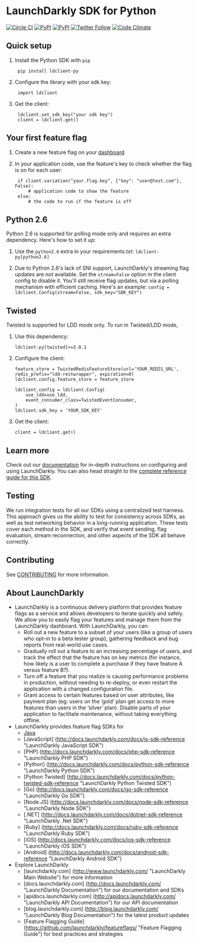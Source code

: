 LaunchDarkly SDK for Python
===========================

[![Circle CI](https://img.shields.io/circleci/project/launchdarkly/python-client.png)](https://circleci.com/gh/launchdarkly/python-client)
[![PyPI](https://img.shields.io/pypi/v/ldclient-py.svg?maxAge=2592000)](https://pypi.python.org/pypi/ldclient-py)
[![PyPI](https://img.shields.io/pypi/dm/ldclient-py.svg?maxAge=2592000)](https://pypi.python.org/pypi/ldclient-py)
[![Twitter Follow](https://img.shields.io/twitter/follow/launchdarkly.svg?style=social&label=Follow&maxAge=2592000)](https://twitter.com/intent/follow?screen_name=launchdarkly)
[![Code Climate](https://codeclimate.com/github/launchdarkly/python-client/badges/gpa.svg)](https://codeclimate.com/github/launchdarkly/python-client)

Quick setup
-----------

1. Install the Python SDK with `pip`

        pip install ldclient-py

2. Configure the library with your sdk key:

        import ldclient

3. Get the client:

        ldclient.set_sdk_key("your sdk key")
        client = ldclient.get()

Your first feature flag
-----------------------

1. Create a new feature flag on your [dashboard](https://app.launchdarkly.com)
2. In your application code, use the feature's key to check whether the flag is on for each user:

        if client.variation("your.flag.key", {"key": "user@test.com"}, False):
            # application code to show the feature
        else:
            # the code to run if the feature is off

Python 2.6
----------
Python 2.6 is supported for polling mode only and requires an extra dependency. Here's how to set it up:

1. Use the `python2.6` extra  in your requirements.txt:
    `ldclient-py[python2.6]`

1. Due to Python 2.6's lack of SNI support, LaunchDarkly's streaming flag updates are not available. Set the `stream=False` option in the client config to disable it. You'll still receive flag updates, but via a polling mechanism with efficient caching. Here's an example:
	`config = ldclient.Config(stream=False, sdk_key="SDK_KEY")`


Twisted
-------
Twisted is supported for LDD mode only. To run in Twisted/LDD mode, 

1. Use this dependency:

	```
	ldclient-py[twisted]>=3.0.1
	```
2. Configure the client:

	```
	feature_store = TwistedRedisFeatureStore(url='YOUR_REDIS_URL', redis_prefix="ldd-restwrapper", expiration=0)
	ldclient.config.feature_store = feature_store
	
	ldclient.config = ldclient.Config(
	    use_ldd=use_ldd,
	    event_consumer_class=TwistedEventConsumer,
	)
	ldclient.sdk_key = 'YOUR_SDK_KEY'
	```
3. Get the client:

	```client = ldclient.get()```

Learn more
-----------

Check out our [documentation](http://docs.launchdarkly.com) for in-depth instructions on configuring and using LaunchDarkly. You can also head straight to the [complete reference guide for this SDK](http://docs.launchdarkly.com/docs/python-sdk-reference).

Testing
-------

We run integration tests for all our SDKs using a centralized test harness. This approach gives us the ability to test for consistency across SDKs, as well as test networking behavior in a long-running application. These tests cover each method in the SDK, and verify that event sending, flag evaluation, stream reconnection, and other aspects of the SDK all behave correctly.

Contributing
------------

See [CONTRIBUTING](CONTRIBUTING.md) for more information.

About LaunchDarkly
-----------

* LaunchDarkly is a continuous delivery platform that provides feature flags as a service and allows developers to iterate quickly and safely. We allow you to easily flag your features and manage them from the LaunchDarkly dashboard.  With LaunchDarkly, you can:
    * Roll out a new feature to a subset of your users (like a group of users who opt-in to a beta tester group), gathering feedback and bug reports from real-world use cases.
    * Gradually roll out a feature to an increasing percentage of users, and track the effect that the feature has on key metrics (for instance, how likely is a user to complete a purchase if they have feature A versus feature B?).
    * Turn off a feature that you realize is causing performance problems in production, without needing to re-deploy, or even restart the application with a changed configuration file.
    * Grant access to certain features based on user attributes, like payment plan (eg: users on the ‘gold’ plan get access to more features than users in the ‘silver’ plan). Disable parts of your application to facilitate maintenance, without taking everything offline.
* LaunchDarkly provides feature flag SDKs for
    * [Java](http://docs.launchdarkly.com/docs/java-sdk-reference "Java SDK")
    * [JavaScript] (http://docs.launchdarkly.com/docs/js-sdk-reference "LaunchDarkly JavaScript SDK")
    * [PHP] (http://docs.launchdarkly.com/docs/php-sdk-reference "LaunchDarkly PHP SDK")
    * [Python] (http://docs.launchdarkly.com/docs/python-sdk-reference "LaunchDarkly Python SDK")
    * [Python Twisted] (http://docs.launchdarkly.com/docs/python-twisted-sdk-reference "LaunchDarkly Python Twisted SDK")
    * [Go] (http://docs.launchdarkly.com/docs/go-sdk-reference "LaunchDarkly Go SDK")
    * [Node.JS] (http://docs.launchdarkly.com/docs/node-sdk-reference "LaunchDarkly Node SDK")
    * [.NET] (http://docs.launchdarkly.com/docs/dotnet-sdk-reference "LaunchDarkly .Net SDK")
    * [Ruby] (http://docs.launchdarkly.com/docs/ruby-sdk-reference "LaunchDarkly Ruby SDK")
    * [iOS] (http://docs.launchdarkly.com/docs/ios-sdk-reference "LaunchDarkly iOS SDK")
    * [Android] (http://docs.launchdarkly.com/docs/android-sdk-reference "LaunchDarkly Android SDK")
* Explore LaunchDarkly
    * [launchdarkly.com] (http://www.launchdarkly.com/ "LaunchDarkly Main Website") for more information
    * [docs.launchdarkly.com] (http://docs.launchdarkly.com/  "LaunchDarkly Documentation") for our documentation and SDKs
    * [apidocs.launchdarkly.com] (http://apidocs.launchdarkly.com/  "LaunchDarkly API Documentation") for our API documentation
    * [blog.launchdarkly.com] (http://blog.launchdarkly.com/  "LaunchDarkly Blog Documentation") for the latest product updates
    * [Feature Flagging Guide] (https://github.com/launchdarkly/featureflags/  "Feature Flagging Guide") for best practices and strategies
